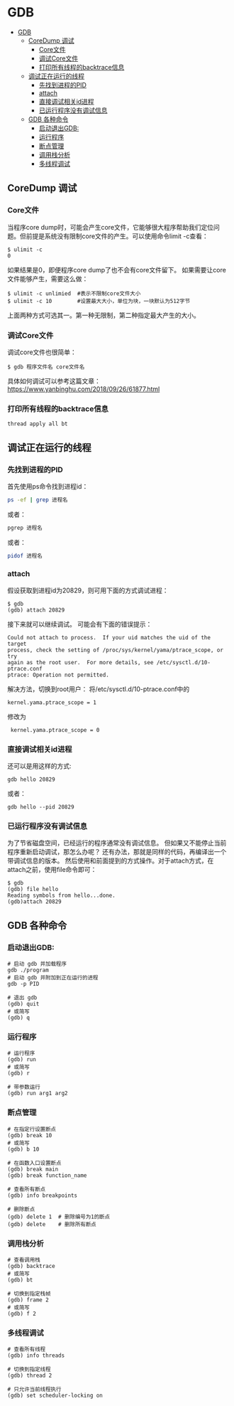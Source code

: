 # GDB
- [GDB](#gdb)
  - [CoreDump 调试](#coredump-调试)
    - [Core文件](#core文件)
    - [调试Core文件](#调试core文件)
    - [打印所有线程的backtrace信息](#打印所有线程的backtrace信息)
  - [调试正在运行的线程](#调试正在运行的线程)
    - [先找到进程的PID](#先找到进程的pid)
    - [attach](#attach)
    - [直接调试相关id进程](#直接调试相关id进程)
    - [已运行程序没有调试信息](#已运行程序没有调试信息)
  - [GDB 各种命令](#gdb-各种命令)
    - [启动退出GDB:](#启动退出gdb)
    - [运行程序](#运行程序)
    - [断点管理](#断点管理)
    - [调用栈分析](#调用栈分析)
    - [多线程调试](#多线程调试)

## CoreDump 调试

### Core文件

当程序core dump时，可能会产生core文件，它能够很大程序帮助我们定位问题。但前提是系统没有限制core文件的产生。可以使用命令limit -c查看：
```
$ ulimit -c
0
```
如果结果是0，即便程序core dump了也不会有core文件留下。
如果需要让core文件能够产生，需要这么做：
```
$ ulimit -c unlimied  #表示不限制core文件大小
$ ulimit -c 10        #设置最大大小，单位为块，一块默认为512字节
```
上面两种方式可选其一。第一种无限制，第二种指定最大产生的大小。
### 调试Core文件
调试core文件也很简单：
```
$ gdb 程序文件名 core文件名
```
具体如何调试可以参考这篇文章：
https://www.yanbinghu.com/2018/09/26/61877.html

### 打印所有线程的backtrace信息

```
thread apply all bt
```

## 调试正在运行的线程

### 先找到进程的PID
首先使用ps命令找到进程id：
```bash
ps -ef | grep 进程名
```
或者：
```bash
pgrep 进程名
```
或者：
```bash
pidof 进程名
```
### attach
假设获取到进程id为20829，则可用下面的方式调试进程：
```
$ gdb
(gdb) attach 20829
```
接下来就可以继续调试。
可能会有下面的错误提示：
```
Could not attach to process.  If your uid matches the uid of the target
process, check the setting of /proc/sys/kernel/yama/ptrace_scope, or try
again as the root user.  For more details, see /etc/sysctl.d/10-ptrace.conf
ptrace: Operation not permitted.
```
解决方法，切换到root用户：
将/etc/sysctl.d/10-ptrace.conf中的
```
kernel.yama.ptrace_scope = 1
```
修改为
```
 kernel.yama.ptrace_scope = 0
```
### 直接调试相关id进程
还可以是用这样的方式:
```
gdb hello 20829  
```
或者：
```
gdb hello --pid 20829
```
### 已运行程序没有调试信息
为了节省磁盘空间，已经运行的程序通常没有调试信息。
但如果又不能停止当前程序重新启动调试，那怎么办呢？
还有办法，那就是同样的代码，再编译出一个带调试信息的版本。
然后使用和前面提到的方式操作。对于attach方式，在attach之前，使用file命令即可：
```
$ gdb
(gdb) file hello
Reading symbols from hello...done.
(gdb)attach 20829
```

## GDB 各种命令

### 启动退出GDB:
```shell
# 启动 gdb 并加载程序
gdb ./program
# 启动 gdb 并附加到正在运行的进程
gdb -p PID

# 退出 gdb
(gdb) quit
# 或简写
(gdb) q
```

### 运行程序
```shell
# 运行程序
(gdb) run
# 或简写
(gdb) r

# 带参数运行
(gdb) run arg1 arg2
```

### 断点管理
```shell
# 在指定行设置断点
(gdb) break 10
# 或简写
(gdb) b 10

# 在函数入口设置断点
(gdb) break main
(gdb) break function_name

# 查看所有断点
(gdb) info breakpoints

# 删除断点
(gdb) delete 1  # 删除编号为1的断点
(gdb) delete    # 删除所有断点
```

### 调用栈分析
```shell
# 查看调用栈
(gdb) backtrace
# 或简写
(gdb) bt

# 切换到指定栈帧
(gdb) frame 2
# 或简写
(gdb) f 2
```

### 多线程调试
```shell
# 查看所有线程
(gdb) info threads

# 切换到指定线程
(gdb) thread 2

# 只允许当前线程执行
(gdb) set scheduler-locking on
```